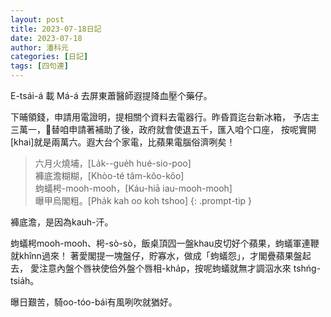 ```yaml
---
layout: post
title: 2023-07-18日記
date: 2023-07-18
author: 潘科元
categories: [日記]
tags: [四句連]
---
```

E-tsái-á 載 Má-á 去屏東蕭醫師遐提降血壓个藥仔。

下晡領錢，申請用電證明，提相關个資料去電器行。昨昏買迄台新冰箱，
予店主三萬一，𪜶替咱申請著補助了後，政府就會使退五千，匯入咱个口座，
按呢實開[khai]就是兩萬六。遐大台个家電，比蘋果電腦俗濟咧矣！

> 六月火燒埔，[La̍k\--gue̍h hué-sio-poo]  
褲底澹糊糊，[Khòo-té tâm-kôo-kôo]  
蚼蟻枵-mooh-mooh，[Káu-hiā iau-mooh-mooh]  
曝甲烏閣粗。[Pha̍k kah oo koh tshoo]
{: .prompt-tip }

褲底澹，是因為kauh-汗。

蚼蟻枵mooh-mooh、枵-sò-sò，飯桌頂囥一盤khau皮切好个蘋果，蚼蟻軍連鞭就khînn過來！
著愛閣提一塊盤仔，貯寡水，做成「蚼蟻怨」，才閣疊蘋果盤起去，
愛注意內盤个唇袂使佮外盤个唇相-kha̍p，按呢蚼蟻就無才調泅水來 tshńg-tsia̍h。

曝日艱苦，騎oo-tóo-bái有風咧吹就猶好。
